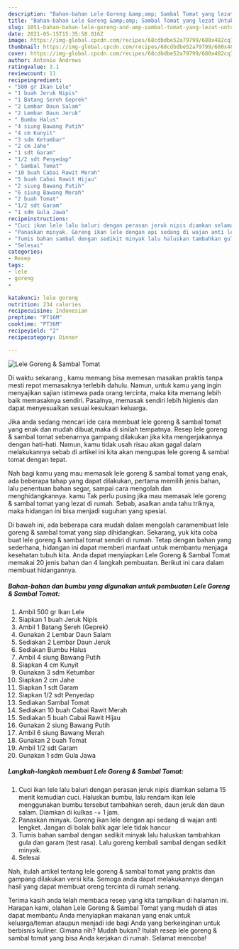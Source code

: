 ```yaml
---
description: "Bahan-bahan Lele Goreng &amp;amp; Sambal Tomat yang lezat Untuk Jualan"
title: "Bahan-bahan Lele Goreng &amp;amp; Sambal Tomat yang lezat Untuk Jualan"
slug: 1051-bahan-bahan-lele-goreng-and-amp-sambal-tomat-yang-lezat-untuk-jualan
date: 2021-05-15T15:35:58.016Z
image: https://img-global.cpcdn.com/recipes/68cdbdbe52a79799/680x482cq70/lele-goreng-sambal-tomat-foto-resep-utama.jpg
thumbnail: https://img-global.cpcdn.com/recipes/68cdbdbe52a79799/680x482cq70/lele-goreng-sambal-tomat-foto-resep-utama.jpg
cover: https://img-global.cpcdn.com/recipes/68cdbdbe52a79799/680x482cq70/lele-goreng-sambal-tomat-foto-resep-utama.jpg
author: Antonio Andrews
ratingvalue: 3.1
reviewcount: 11
recipeingredient:
- "500 gr Ikan Lele"
- "1 buah Jeruk Nipis"
- "1 Batang Sereh Geprek"
- "2 Lembar Daun Salam"
- "2 Lembar Daun Jeruk"
- " Bumbu Halus"
- "4 siung Bawang Putih"
- "4 cm Kunyit"
- "3 sdm Ketumbar"
- "2 cm Jahe"
- "1 sdt Garam"
- "1/2 sdt Penyedap"
- " Sambal Tomat"
- "10 buah Cabai Rawit Merah"
- "5 buah Cabai Rawit Hijau"
- "2 siung Bawang Putih"
- "6 siung Bawang Merah"
- "2 buah Tomat"
- "1/2 sdt Garam"
- "1 sdm Gula Jawa"
recipeinstructions:
- "Cuci ikan lele lalu baluri dengan perasan jeruk nipis diamkan selama 15 menit kemudian cuci. Haluskan bumbu, lalu rendam ikan lele menggunakan bumbu tersebut tambahkan sereh, daun jeruk dan daun salam. Diamkan di kulkas -+ 1 jam."
- "Panaskan minyak. Goreng ikan lele dengan api sedang di wajan anti lengket. Jangan di bolak balik agar lele tidak hancur"
- "Tumis bahan sambal dengan sedikit minyak lalu haluskan tambahkan gula dan garam (test rasa). Lalu goreng kembali sambal dengan sedikit minyak."
- "Selesai"
categories:
- Resep
tags:
- lele
- goreng
- 

katakunci: lele goreng  
nutrition: 234 calories
recipecuisine: Indonesian
preptime: "PT16M"
cooktime: "PT36M"
recipeyield: "2"
recipecategory: Dinner

---
```



![Lele Goreng &amp; Sambal Tomat](https://img-global.cpcdn.com/recipes/68cdbdbe52a79799/680x482cq70/lele-goreng-sambal-tomat-foto-resep-utama.jpg)

Di waktu  sekarang , kamu memang bisa memesan masakan praktis tanpa mesti repot memasaknya terlebih dahulu. Namun, untuk kamu yang ingin menyajikan sajian istimewa pada orang tercinta, maka kita memang lebih baik memasaknya sendiri. Pasalnya, memasak sendiri lebih higienis dan dapat menyesuaikan sesuai kesukaan keluarga.

Jika anda sedang mencari ide cara membuat lele goreng &amp; sambal tomat yang enak dan mudah dibuat,maka di sinilah tempatnya. Resep lele goreng &amp; sambal tomat  sebenarnya gampang dilakukan jika kita mengerjakannya dengan hati-hati. Namun, kamu tidak usah risau akan gagal dalam melakukannya 
sebab di artikel ini kita akan mengupas lele goreng &amp; sambal tomat dengan tepat.  



Nah bagi kamu yang mau memasak lele goreng &amp; sambal tomat yang enak, ada beberapa tahap yang dapat dilakukan, pertama memilih jenis bahan, lalu penentuan bahan segar, sampai cara mengolah dan menghidangkannya. kamu Tak perlu pusing jika mau memasak lele goreng &amp; sambal tomat yang lezat di rumah. Sebab, asalkan anda  tahu triknya, maka hidangan ini bisa menjadi suguhan yang spesial.

Di bawah ini, ada beberapa cara mudah dalam mengolah caramembuat lele goreng &amp; sambal tomat yang siap dihidangkan. Sekarang, yuk kita coba buat lele goreng &amp; sambal tomat sendiri di rumah. Tetap dengan bahan yang sederhana, hidangan ini dapat memberi manfaat untuk membantu menjaga kesehatan tubuh kita. Anda dapat menyiapkan Lele Goreng &amp; Sambal Tomat memakai 20 jenis bahan dan 4 langkah pembuatan. Berikut ini cara dalam membuat hidangannya.

<!--inarticleads1-->

##### Bahan-bahan dan bumbu yang digunakan untuk pembuatan Lele Goreng &amp; Sambal Tomat:

1. Ambil 500 gr Ikan Lele
1. Siapkan 1 buah Jeruk Nipis
1. Ambil 1 Batang Sereh (Geprek)
1. Gunakan 2 Lembar Daun Salam
1. Sediakan 2 Lembar Daun Jeruk
1. Sediakan  Bumbu Halus
1. Ambil 4 siung Bawang Putih
1. Siapkan 4 cm Kunyit
1. Gunakan 3 sdm Ketumbar
1. Siapkan 2 cm Jahe
1. Siapkan 1 sdt Garam
1. Siapkan 1/2 sdt Penyedap
1. Sediakan  Sambal Tomat
1. Sediakan 10 buah Cabai Rawit Merah
1. Sediakan 5 buah Cabai Rawit Hijau
1. Gunakan 2 siung Bawang Putih
1. Ambil 6 siung Bawang Merah
1. Gunakan 2 buah Tomat
1. Ambil 1/2 sdt Garam
1. Gunakan 1 sdm Gula Jawa




<!--inarticleads2-->

##### Langkah-langkah membuat Lele Goreng &amp; Sambal Tomat:

1. Cuci ikan lele lalu baluri dengan perasan jeruk nipis diamkan selama 15 menit kemudian cuci. Haluskan bumbu, lalu rendam ikan lele menggunakan bumbu tersebut tambahkan sereh, daun jeruk dan daun salam. Diamkan di kulkas -+ 1 jam.
1. Panaskan minyak. Goreng ikan lele dengan api sedang di wajan anti lengket. Jangan di bolak balik agar lele tidak hancur
1. Tumis bahan sambal dengan sedikit minyak lalu haluskan tambahkan gula dan garam (test rasa). Lalu goreng kembali sambal dengan sedikit minyak.
1. Selesai




Nah, itulah artikel tentang  lele goreng &amp; sambal tomat  yang praktis dan gampang dilakukan versi kita. Semoga anda dapat melakukannya dengan hasil yang dapat membuat oreng tercinta di rumah senang. 

Terima kasih anda telah membaca resep yang kita tampilkan di halaman ini. Harapan kami, olahan  Lele Goreng &amp; Sambal Tomat yang mudah di atas dapat membantu Anda menyiapkan makanan yang enak untuk keluarga/teman ataupun menjadi ide bagi Anda yang berkeinginan untuk berbisnis kuliner. Gimana nih? Mudah bukan? Itulah resep lele goreng &amp; sambal tomat yang bisa Anda kerjakan di rumah. Selamat mencoba!

